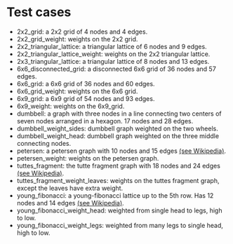 # Test cases
* 2x2_grid: a 2x2 grid of 4 nodes and 4 edges.
* 2x2_grid_weight: weights on the 2x2 grid.
* 2x2_triangular_lattice: a triangular lattice of 6 nodes and 9 edges.
* 2x2_triangular_lattice_weight: weights on the 2x2 triangular lattice.
* 2x3_triangular_lattice: a triangular lattice of 8 nodes and 13 edges.
* 6x6_disconnected_grid: a disconnected 6x6 grid of 36 nodes and 57 edges.
* 6x6_grid: a 6x6 grid of 36 nodes and 60 edges.
* 6x6_grid_weight: weights on the 6x6 grid.
* 6x9_grid: a 6x9 grid of 54 nodes and 93 edges.
* 6x9_weight: weights on the 6x9_grid.
* dumbbell: a graph with three nodes in a line connecting two centers of seven nodes arranged in a hexagon. 17 nodes and 28 edges.
* dumbbell_weight_sides: dumbbell graph weighted on the two wheels.
* dumbbell_weight_head: dumbbell graph weighted on the three middle connecting nodes.
* petersen: a petersen graph with 10 nodes and 15 edges [(see Wikipedia)](https://upload.wikimedia.org/wikipedia/commons/thumb/9/91/Petersen1_tiny.svg/1200px-Petersen1_tiny.svg.png).
* petersen_weight: weights on the petersen graph.
* tuttes_fragment: the tutte fragment graph with 18 nodes and 24 edges [(see Wikipedia)](https://upload.wikimedia.org/wikipedia/commons/thumb/7/7c/Tutte_fragment.svg/800px-Tutte_fragment.svg.png).
* tuttes_fragment_weight_leaves: weights on the tuttes fragment graph, except the leaves have extra weight.
* young_fibonacci: a young-fibonacci lattice up to the 5th row. Has 12 nodes and 14 edges [(see Wikipedia)](https://upload.wikimedia.org/wikipedia/commons/thumb/b/bd/Young-Fibonacci.svg/1200px-Young-Fibonacci.svg.png).
* young_fibonacci_weight_head: weighted from single head to legs, high to low.
* young_fibonacci_weight_legs: weighted from many legs to single head, high to low.
